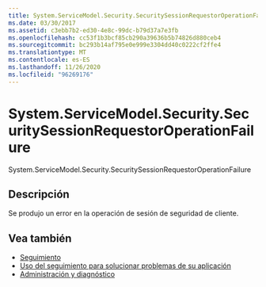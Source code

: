 ```yaml
---
title: System.ServiceModel.Security.SecuritySessionRequestorOperationFailure
ms.date: 03/30/2017
ms.assetid: c3ebb7b2-ed30-4e8c-99dc-b79d37a7e3fb
ms.openlocfilehash: cc53f1b3bcf85cb290a39636b5b74826d880ceb4
ms.sourcegitcommit: bc293b14af795e0e999e3304dd40c0222cf2ffe4
ms.translationtype: MT
ms.contentlocale: es-ES
ms.lasthandoff: 11/26/2020
ms.locfileid: "96269176"
---
```

# <a name="systemservicemodelsecuritysecuritysessionrequestoroperationfailure"></a>System.ServiceModel.Security.SecuritySessionRequestorOperationFailure

System.ServiceModel.Security.SecuritySessionRequestorOperationFailure  
  
## <a name="description"></a>Descripción  

 Se produjo un error en la operación de sesión de seguridad de cliente.  
  
## <a name="see-also"></a>Vea también

- [Seguimiento](index.md)
- [Uso del seguimiento para solucionar problemas de su aplicación](using-tracing-to-troubleshoot-your-application.md)
- [Administración y diagnóstico](../index.md)
